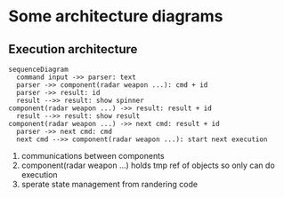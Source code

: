 # Some architecture diagrams

## Execution architecture

```mermaid
sequenceDiagram
  command input ->> parser: text
  parser ->> component(radar weapon ...): cmd + id
  parser ->> result: id
  result -->> result: show spinner
component(radar weapon ...) ->> result: result + id
  result -->> result: show result
component(radar weapon ...) ->> next cmd: result + id
  parser ->> next cmd: cmd
  next cmd -->> component(radar weapon ...): start next execution
```

1. communications between components
2. component(radar weapon ...) holds tmp ref of objects so only can do execution
3. sperate state management from randering code